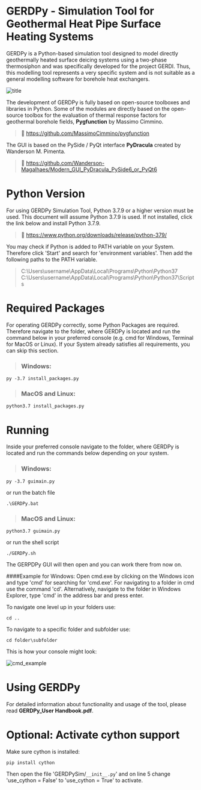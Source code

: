 # GERDPy - Simulation Tool for Geothermal Heat Pipe Surface Heating Systems

GERDPy is a Python-based simulation tool designed to model directly geothermally heated surface deicing systems using
a two-phase thermosiphon and was specifically developed for the project GERDI. Thus, this modelling tool represents a 
very specific system and is not suitable as a general modelling software for borehole heat exchangers.

![title](https://user-images.githubusercontent.com/77793428/214841221-70ab81fb-b504-46df-9ef2-10c96380eec9.png)

The development of GERDPy is fully based on open-source toolboxes and libraries in Python. Some of the modules are 
directly based on the open-source toolbox for the evaluation of thermal response factors for geothermal borehole 
fields, **Pygfunction** by Massimo Cimmino. 
> 🔗 https://github.com/MassimoCimmino/pygfunction

The GUI is based on the PySide / PyQt interface **PyDracula** created by Wanderson M. Pimenta.
> 🔗 https://github.com/Wanderson-Magalhaes/Modern_GUI_PyDracula_PySide6_or_PyQt6

# Python Version
 For using GERDPy Simulation Tool, Python 3.7.9 or a higher version must be used. This document will assume Python 3.7.9 is used.
 If not installed, click the link below and install Python 3.7.9.
> 🔗 https://www.python.org/downloads/release/python-379/

You may check if Python is added to PATH variable on your System. Therefore click 'Start' and search for 'environment variables'.
Then add the following paths to the PATH variable.
> C:\Users\username\AppData\Local\Programs\Python\Python37\
> C:\Users\username\AppData\Local\Programs\Python\Python37\Scripts

# Required Packages
For operating GERDPy correctly, some Python Packages are required. Therefore navigate to the folder, where GERDPy is located 
and run the command below in your preferred console (e.g. cmd for Windows, Terminal for MacOS or Linux).
If your System already satisfies all requirements, you can skip this section.
> ### **Windows**:
```console
py -3.7 install_packages.py
```
> ### **MacOS and Linux**:
```console
python3.7 install_packages.py 
```

# Running
Inside your preferred console navigate to the folder, where GERDPy is located and run the commands below depending on your system.

> ### **Windows**:
```console
py -3.7 guimain.py
```
or run the batch file
```console
.\GERDPy.bat
```

> ### **MacOS and Linux**:
```console
python3.7 guimain.py 
```
or run the shell script
```console
./GERDPy.sh
```
The GERPDPy GUI will then open and you can work there from now on.

####Example for Windows:
Open cmd.exe by clicking on the Windows icon and type 'cmd' for searching for 'cmd.exe'. For navigating to a folder in cmd use the command 'cd'.
Alternatively, navigate to the folder in Windows Explorer, type 'cmd' in the address bar and press enter.

To navigate one level up in your folders use:
```console
cd ..
```
To navigate to a specific folder and subfolder use:
```console
cd folder\subfolder
```
This is how your console might look: 

![cmd_example](https://github.com/zae-bayern/GERDPy/assets/77793428/1b69a326-45f2-42f9-9473-b5847eee3c7e)

# Using GERDPy
For detailed information about functionality and usage of the tool, please read **GERDPy_User Handbook.pdf**.

# Optional: Activate cython support
Make sure cython is installed:
```console
pip install cython
```

Then open the file 'GERDPySim/`__init__.py`' and on line 5 change 'use_cython = False' to 'use_cython = True' to activate.
